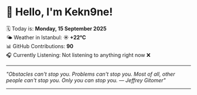 # 👋 Hello, I'm Kekn9ne!

🗓️ Today is: **Monday, 15 September 2025**  
🌤️ Weather in Istanbul: **☀️   +22°C**  
📊 GitHub Contributions: **90**  
🎧 Currently Listening: Not listening to anything right now ❌

---

_"Obstacles can't stop you. Problems can't stop you. Most of all, other people can't stop you. Only you can stop you. — *Jeffrey Gitomer*"_

---
